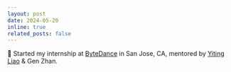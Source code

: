 ```yaml
---
layout: post
date: 2024-05-20
inline: true
related_posts: false
---
```


🌟 Started my internship at [ByteDance](https://www.bytedance.com/en/) in San Jose, CA, mentored by [Yiting Liao](https://scholar.google.com/citations?user=YdkNEBkAAAAJ) & Gen Zhan.
